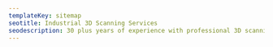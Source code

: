 ```yaml
---
templateKey: sitemap
seotitle: Industrial 3D Scanning Services
seodescription: 30 plus years of experience with professional 3D scanning industrial power plants, architectural engineering and 3D printing services for Washington and Idaho
---
```

